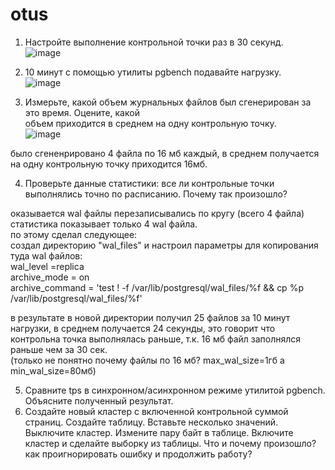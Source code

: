 # otus
1. Настройте выполнение контрольной точки раз в 30 секунд.  
![image](https://user-images.githubusercontent.com/108919955/184525084-35013ee7-d60c-406b-9b8c-20404d8509f7.png)
   
3. 10 минут c помощью утилиты pgbench подавайте нагрузку.  
![image](https://user-images.githubusercontent.com/108919955/184526422-c293c5e3-5e2f-4758-91f3-a9ce1cd0743a.png)
  
5. Измерьте, какой объем журнальных файлов был сгенерирован за это время. Оцените, какой   
объем приходится в среднем на одну контрольную точку.  
![image](https://user-images.githubusercontent.com/108919955/184526454-e60e16d0-dd39-4d41-8516-a3995b46cc19.png)  
  
было сгененрировано 4 файла по 16 мб каждый, в среднем получается на одну контрольную точку приходится 16мб.  
  
4. Проверьте данные статистики: все ли контрольные точки выполнялись точно по расписанию. 
Почему так произошло?  

оказывается wal файлы перезаписывались по кругу (всего 4 файла)
статистика показывает только 4 wal файла.  
по этому сделал следующее:  
создал директорию "wal_files" и настроил параметры для копирования туда wal файлов:  
wal_level =replica  
archive_mode = on   
archive_command = 'test ! -f /var/lib/postgresql/wal_files/%f && cp %p /var/lib/postgresql/wal_files/%f'  
  
в результате в новой директории получил 25 файлов за 10 минут нагрузки, в среднем получается 24 секунды, это говорит что контрольна точка выполнялась раньше, т.к. 16 мб файл заполнялся раньше чем за 30 сек.   
(только не понятно почему файлы по 16 мб? max_wal_size=1гб а min_wal_size=80мб)


5. Сравните tps в синхронном/асинхронном режиме утилитой pgbench. Объясните полученный 
результат.  
6. Создайте новый кластер с включенной контрольной суммой страниц. Создайте таблицу.
Вставьте несколько значений. Выключите кластер. Измените пару байт в таблице. Включите 
кластер и сделайте выборку из таблицы. Что и почему произошло? как проигнорировать ошибку и 
продолжить работу?  
